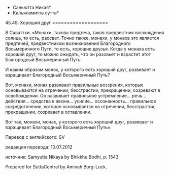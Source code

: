 * Саньютта Никая*
* Кальянамитта сутта*

45\.49\. Хороший друг
\=\=\=\=\=\=\=\=\=\=\=\=\=\=\=\=\=\=\=

В Саваттхи\. «Монахи, такова предтеча, таков предвестник восхождения солнца, то есть, рассвет\. Точно также, монахи, у монаха это является предтечей, предвестником возникновения Благородного Восьмеричного Пути, то есть, хорошие друзья\. Когда у монаха есть хороший друг, то можно ожидать, что он разовьёт и взрастит этот Благородный Восьмеричный Путь\.

И каким образом монах, у которого есть хороший друг, развивает и взращивает Благородный Восьмеричный Путь?

Вот, монахи, монах развивает правильные воззрения, которые основываются на отречении, бесстрастии, прекращении, созревают в освобождении\. Он развивает правильное устремление… речь… действия… средства к жизни… усилие… осознанность… правильное сосредоточение, которое основывается на отречении, бесстрастии, прекращении, созревает в оставлении\.

Вот так, монахи, монах, у которого есть хороший друг, развивает и взращивает Благородный Восьмеричный Путь»\.

Перевод с английского: SV

редакция перевода: 10\.07\.2012

источник: Samyutta Nikaya by Bhikkhu Bodhi, p\. 1543

Prepared for SuttaCentral by Aminah Borg\-Luck\.